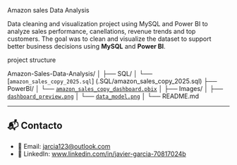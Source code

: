 Amazon sales Data Analysis 

Data cleaning and visualization  project using MySQL and Power BI to analyze sales performance, canellations, revenue trends and top customers. 
The goal was to clean and visualize the dataset to support better business decisions using **MySQL** and **Power BI**.

project structure 

Amazon-Sales-Data-Analysis/
│
├── SQL/
│   └── [`amazon_sales_copy_2025.sql`] (.SQL/amazon_sales_copy_2025.sql)
├── PowerBI/
│   └── [`amazon_sales_copy_dashboard.pbix`](./PowerBI/amazon_sales_copy_dashboard.pbix)
│
├── Images/
│   ├── [`dashboard_preview.png`](./Images/dashboard_preview.png)
│   └── [`data_model.png`](./Images/data_model.png)
│
└── README.md






---

## 📬 Contacto
- 📧 Email: jarcia123@outlook.com
- 💼 LinkedIn: www.linkedin.com/in/javier-garcia-70817024b
